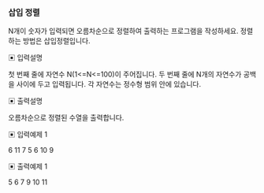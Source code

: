### 삽입 정렬

N개이 숫자가 입력되면 오름차순으로 정렬하여 출력하는 프로그램을 작성하세요.
정렬하는 방법은 삽입정렬입니다.

▣ 입력설명

첫 번째 줄에 자연수 N(1<=N<=100)이 주어집니다.
두 번째 줄에 N개의 자연수가 공백을 사이에 두고 입력됩니다. 각 자연수는 정수형 범위 안에
있습니다.

▣ 출력설명

오름차순으로 정렬된 수열을 출력합니다.

▣ 입력예제 1

6
11 7 5 6 10 9

▣ 출력예제 1

5 6 7 9 10 11
